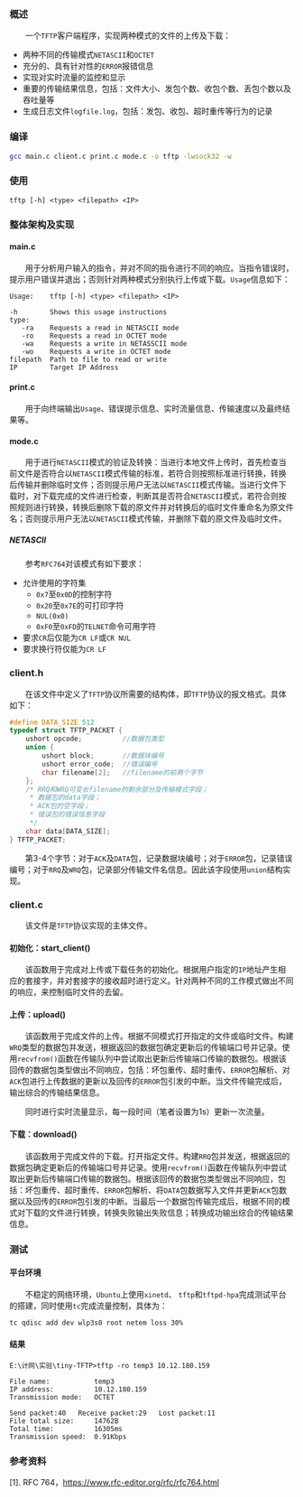 ### 概述

&emsp;&emsp;一个`TFTP`客户端程序，实现两种模式的文件的上传及下载：

+ 两种不同的传输模式`NETASCII`和`OCTET` 
+ 充分的、具有针对性的`ERROR`报错信息
+ 实现对实时流量的监控和显示
+ 重要的传输结果信息，包括：文件大小、发包个数、收包个数、丢包个数以及吞吐量等
+ 生成日志文件`logfile.log`，包括：发包、收包、超时重传等行为的记录

### 编译

```bash
gcc main.c client.c print.c mode.c -o tftp -lwsock32 -w
```

### 使用

```
tftp [-h] <type> <filepath> <IP>
```

### 整体架构及实现

#### main.c

&emsp;&emsp;用于分析用户输入的指令，并对不同的指令进行不同的响应。当指令错误时，提示用户错误并退出；否则针对两种模式分别执行上传或下载。`Usage`信息如下：

```
Usage:    tftp [-h] <type> <filepath> <IP>

-h        Shows this usage instructions
type:
   -ra    Requests a read in NETASCII mode
   -ro    Requests a read in OCTET mode
   -wa    Requests a write in NETASSCII mode
   -wo    Requests a write in OCTET mode
filepath  Path to file to read or write
IP        Target IP Address
```

#### print.c

&emsp;&emsp;用于向终端输出`Usage`、错误提示信息、实时流量信息、传输速度以及最终结果等。

#### mode.c

&emsp;&emsp;用于进行`NETASCII`模式的验证及转换：当进行本地文件上传时，首先检查当前文件是否符合以`NETASCII`模式传输的标准，若符合则按照标准进行转换，转换后传输并删除临时文件；否则提示用户无法以`NETASCII`模式传输。当进行文件下载时，对下载完成的文件进行检查，判断其是否符合`NETASCII`模式，若符合则按照规则进行转换，转换后删除下载的原文件并对转换后的临时文件重命名为原文件名；否则提示用户无法以`NETASCII`模式传输，并删除下载的原文件及临时文件。

##### NETASCII

&emsp;&emsp;参考`RFC764`对该模式有如下要求：

+ 允许使用的字符集
  + `0x7`至`0x0D`的控制字符
  + `0x20`至`0x7E`的可打印字符
  + `NUL(0x0)`
  + `0xF0`至`0xFD`的`TELNET`命令可用字符
+ 要求`CR`后仅能为`CR LF`或`CR NUL`
+ 要求换行符仅能为`CR LF`

### client.h

&emsp;&emsp;在该文件中定义了`TFTP`协议所需要的结构体，即`TFTP`协议的报文格式。具体如下：

```c
#define DATA_SIZE 512
typedef struct TFTP_PACKET {
    ushort opcode;          //数据包类型
    union {
        ushort block;       //数据块编号
        ushort error_code;  //错误编号
        char filename[2];   //filename的前两个字节
    };
    /* RRQ和WRQ可变长filename的剩余部分及传输模式字段；
     * 数据包的data字段；
     * ACK包的空字段；
     * 错误包的错误信息字段
     */
    char data[DATA_SIZE];
} TFTP_PACKET;
```

&emsp;&emsp;第3-4个字节：对于`ACK`及`DATA`包，记录数据块编号；对于`ERROR`包，记录错误编号；对于`RRQ`及`WRQ`包，记录部分传输文件名信息。因此该字段使用`union`结构实现。

### client.c

&emsp;&emsp;该文件是`TFTP`协议实现的主体文件。

#### 初始化：start_client()

&emsp;&emsp;该函数用于完成对上传或下载任务的初始化。根据用户指定的`IP`地址产生相应的套接字，并对套接字的接收超时进行定义。针对两种不同的工作模式做出不同的响应，来控制临时文件的去留。

#### 上传：upload()

&emsp;&emsp;该函数用于完成文件的上传。根据不同模式打开指定的文件或临时文件。构建`WRQ`类型的数据包并发送，根据返回的数据包确定更新后的传输端口号并记录。使用`recvfrom()`函数在传输队列中尝试取出更新后传输端口传输的数据包。根据该回传的数据包类型做出不同响应，包括：坏包重传、超时重传、`ERROR`包解析、对`ACK`包进行上传数据的更新以及回传的`ERROR`包引发的中断。当文件传输完成后，输出综合的传输结果信息。

&emsp;&emsp;同时进行实时流量显示，每一段时间（笔者设置为1s）更新一次流量。

#### 下载：download()

&emsp;&emsp;该函数用于完成文件的下载。打开指定文件。构建`RRQ`包并发送，根据返回的数据包确定更新后的传输端口号并记录。使用`recvfrom()`函数在传输队列中尝试取出更新后传输端口传输的数据包。根据该回传的数据包类型做出不同响应，包括：坏包重传、超时重传、`ERROR`包解析、将`DATA`包数据写入文件并更新`ACK`包数据以及回传的`ERROR`包引发的中断。当最后一个数据包传输完成后，根据不同的模式对下载的文件进行转换，转换失败输出失败信息；转换成功输出综合的传输结果信息。

### 测试

#### 平台环境

&emsp;&emsp;不稳定的网络环境，`Ubuntu`上使用`xinetd`、 `tftp`和`tftpd-hpa`完成测试平台的搭建，同时使用`tc`完成流量控制，具体为：

```bash
tc qdisc add dev wlp3s0 root netem loss 30%
```

#### 结果

```
E:\计网\实验\tiny-TFTP>tftp -ro temp3 10.12.180.159

File name:           temp3
IP address:          10.12.180.159
Transmission mode:   OCTET

Send packet:40   Receive packet:29   Lost packet:11
File total size:     14762B
Total time:          16305ms
Transmission speed:  0.91Kbps
```

### 参考资料

[1]. RFC 764，https://www.rfc-editor.org/rfc/rfc764.html